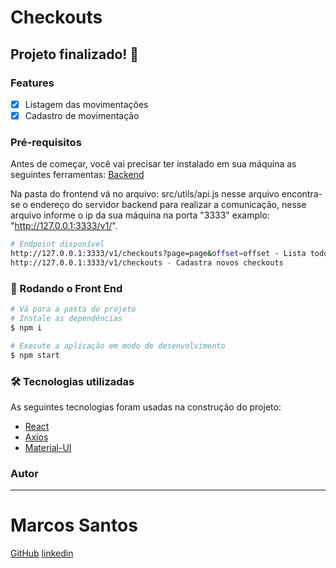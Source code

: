 # Checkouts
## Projeto finalizado! 🚀

### Features

- [x] Listagem das movimentações
- [x] Cadastro de movimentação

### Pré-requisitos

Antes de começar, você vai precisar ter instalado em sua máquina as seguintes ferramentas:
[Backend](https://github.com/Marcos1710/backend_checkout)

Na pasta do frontend vá no arquivo: src/utils/api.js
nesse arquivo encontra-se o endereço do servidor backend para realizar a comunicação,
nesse arquivo informe o ip da sua máquina na porta "3333" examplo: "http://127.0.0.1:3333/v1/".

```bash
# Endpoint disponível
http://127.0.0.1:3333/v1/checkouts?page=page&offset=offset - Lista todos os checkouts cadastrados
http://127.0.0.1:3333/v1/checkouts - Cadastra novos checkouts
```

### 🎲 Rodando o Front End

```bash
# Vá para a pasta do projeto
# Instale as dependências
$ npm i

# Execute a aplicação em modo de desenvolvimento
$ npm start
```
### 🛠 Tecnologias utilizadas

As seguintes tecnologias foram usadas na construção do projeto:

- [React](https://pt-br.reactjs.org/)
- [Axios](https://github.com/axios/axios)
- [Material-UI](https://mui.com/pt/)

### Autor

---

# Marcos Santos

[GitHub](https://github.com/Marcos1710)
[linkedin](https://www.linkedin.com/public-profile/in/marcos-samuel-1710)
